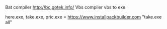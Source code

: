 Bat compiler http://bc.gotek.info/
Vbs compiler vbs to exe

here.exe, take.exe, pric.exe = https://www.installpackbuilder.com "take.exe all"
